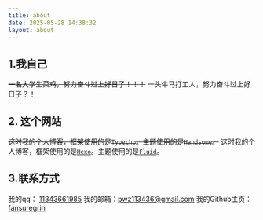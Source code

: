 ```yaml
---
title: about
date: 2025-05-28 14:38:32
layout: about
---
```

## 1.我自己

~~一名大学生菜鸡，努力奋斗过上好日子！！！~~
一头牛马打工人，努力奋斗过上好日子？！

## 2. 这个网站

~~这时我的个人博客，框架使用的是[`Typecho`](https://typecho.org/)。主题使用的是[`Handsome`](https://www.ihewro.com/archives/489/)。~~
这时我的个人博客，框架使用的是[`Hexo`](https://hexo.io/)。主题使用的是[`Fluid`](https://github.com/fluid-dev/hexo-theme-fluid)。

## 3.联系方式

我的qq： [11343661985][1]
我的邮箱：[pwz113436@gmail.com][2]
我的Github主页：[fansuregrin][3]

<!--我的公众号：如果你有兴趣的话，欢迎关注～![subscription.jpg](https://img.fansuregrin.top/blog-img/fxshe_subscription.png)-->

[1]: http://wpa.qq.com/msgrd?v=3&uin=1134366185&site=qq&menu=yes
[2]: mailto:pwz113436@gmail.com
[3]: https://github.com/fansuregrin
